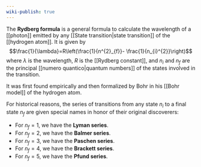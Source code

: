```yaml
---
wiki-publish: true
---
```

The **Rydberg formula** is a general formula to calculate the wavelength of a [[photon]] emitted by any [[State transition|state transition]] of the [[hydrogen atom]]. It is given by
$$\frac{1}{\lambda}=R\left(\frac{1}{n^{2}_{f}}- \frac{1}{n_{i}^{2}}\right)$$
where $\lambda$ is the wavelength, $R$ is the [[Rydberg constant]], and $n_{i}$ and $n_{f}$ are the principal [[numero quantico|quantum numbers]] of the states involved in the transition.

It was first found empirically and then formalized by Bohr in his [[Bohr model]] of the hydrogen atom.

For historical reasons, the series of transitions from any state $n_{i}$ to a final state $n_{f}$ are given special names in honor of their original discoverers:
- For $n_{f}=1$, we have the **Lyman series**.
- For $n_{f}=2$, we have the **Balmer series**.
- For $n_{f}=3$, we have the **Paschen series**.
- For $n_{f}=4$, we have the **Brackett series**.
- For $n_{f}=5$, we have the **Pfund series**.